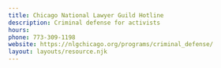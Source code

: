 ```yaml
---
title: Chicago National Lawyer Guild Hotline
description: Criminal defense for activists
hours:
phone: 773-309-1198
website: https://nlgchicago.org/programs/criminal_defense/
layout: layouts/resource.njk
---
```

